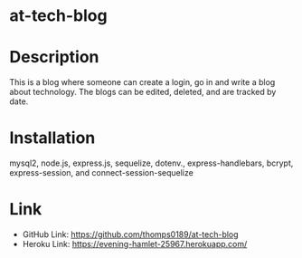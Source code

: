 # at-tech-blog

# Description
This is a blog where someone can create a login, go in and write a blog about technology. The blogs can be edited, deleted, and are tracked by date. 

# Installation
mysql2, node.js, express.js, sequelize, dotenv., express-handlebars, bcrypt, express-session, and connect-session-sequelize

# Link 
- GitHub Link: https://github.com/thomps0189/at-tech-blog
- Heroku Link: https://evening-hamlet-25967.herokuapp.com/